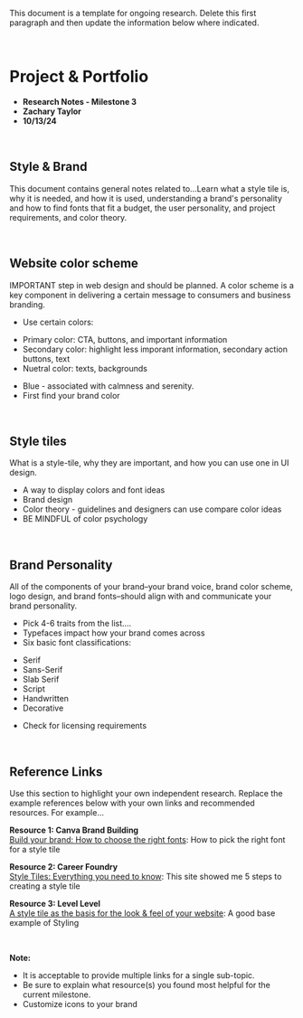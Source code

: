 This document is a template for ongoing research. Delete this first paragraph and then update the information below where indicated. 


<br>

# Project & Portfolio 

* **Research Notes - Milestone 3**
* **Zachary Taylor**
* **10/13/24**

<br>


## Style & Brand

This document contains general notes related to...Learn what a style tile is, why it is needed, and how it is used, understanding a brand's personality and how to find fonts that fit a budget, the user personality, and project requirements, and color theory.

<br>

## Website color scheme
IMPORTANT step in web design and should be planned. A color scheme is a key component in delivering a certain message to consumers and business branding. 

* Use certain colors: 
 - Primary color: CTA, buttons, and important information
 - Secondary color: highlight less imporant information, secondary action buttons, text
 - Nuetral color: texts, backgrounds
* Blue - associated with calmness and serenity.
* First find your brand color

<br>

## Style tiles
What is a style-tile, why they are important, and how you can use one in UI design.

* A way to display colors and font ideas
* Brand design
* Color theory - guidelines and designers can use compare color ideas
* BE MINDFUL of color psychology

<br>

## Brand Personality
All of the components of your brand–your brand voice, brand color scheme, logo design, and brand fonts–should align with and communicate your brand personality. 

* Pick 4-6 traits from the list....
* Typefaces impact how your brand comes across
* Six basic font classifications: 
 - Serif
 - Sans-Serif
 - Slab Serif
 - Script
 - Handwritten
 - Decorative
* Check for licensing requirements 


    
<br>

## Reference Links
Use this section to highlight your own independent research. Replace the example references below with your own links and recommended resources. For example...

**Resource 1: Canva Brand Building**  
[Build your brand: How to choose the right fonts](https://www.canva.com/learn/canva-for-work-brand-fonts/): How to pick the right font for a style tile 

**Resource 2: Career Foundry**    
[Style Tiles: Everything you need to know](https://careerfoundry.com/en/blog/ui-design/style-tiles/): This site showed me 5 steps to creating a style tile

**Resource 3: Level Level**    
[A style tile as the basis for the look & feel of your website](https://level-level.com/blog/why-we-use-a-style-tile/): A good base example of Styling 



<br>

**Note:**  

* It is acceptable to provide multiple links for a single sub-topic.  
* Be sure to explain what resource(s) you found most helpful for the current milestone. 
* Customize icons to your brand


